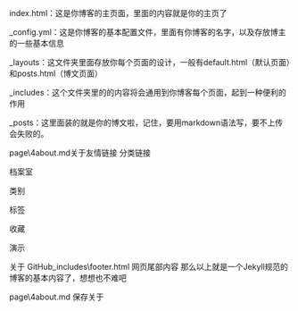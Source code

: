 index.html：这是你博客的主页面，里面的内容就是你的主页了

_config.yml：这是你博客的基本配置文件，里面有你博客的名字，以及存放博主的一些基本信息

_layouts：这文件夹里面存放你每个页面的设计，一般有default.html（默认页面）和posts.html（博文页面）

_includes：这个文件夹里的的内容将会通用到你博客每个页面，起到一种便利的作用

_posts：这里面装的就是你的博文啦，记住，要用markdown语法写，要不上传会失败的。

page\4about.md关于友情链接  分类链接

档案室

类别

标签

收藏

演示

关于
GitHub\_includes\footer.html 网页尾部内容
那么以上就是一个Jekyll规范的博客的基本内容了，想想也不难吧

page\4about.md 保存关于